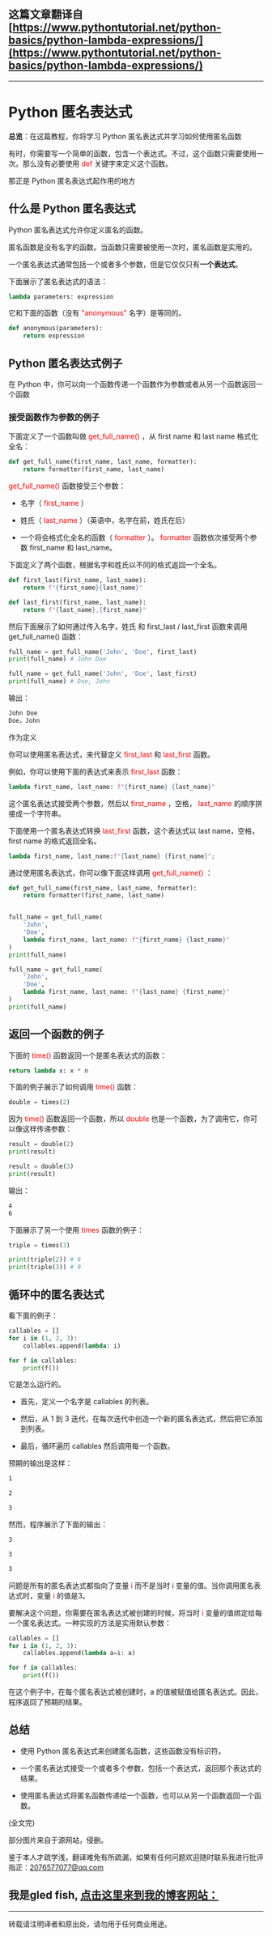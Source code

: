 **这篇文章翻译自**[https://www.pythontutorial.net/python-basics/python-lambda-expressions/](https://www.pythontutorial.net/python-basics/python-lambda-expressions/)
---
---

# Python 匿名表达式

**总览**：在这篇教程，你将学习 Python 匿名表达式并学习如何使用匿名函数

有时，你需要写一个简单的函数，包含一个表达式。不过，这个函数只需要使用一次。那么没有必要使用 <font color=red> def </font> 关键字来定义这个函数。

那正是 Python 匿名表达式起作用的地方

## 什么是 Python 匿名表达式

Python 匿名表达式允许你定义匿名的函数。

匿名函数是没有名字的函数。当函数只需要被使用一次时，匿名函数是实用的。

一个匿名表达式通常包括一个或者多个参数，但是它仅仅只有**一个表达式**。

下面展示了匿名表达式的语法：

```python
lambda parameters: expression
```

它和下面的函数（没有<font color=red> "anonymous" </font>名字）是等同的。

```python
def anonymous(parameters):
    return expression
```

## Python 匿名表达式例子

在 Python 中，你可以向一个函数传递一个函数作为参数或者从另一个函数返回一个函数

### 接受函数作为参数的例子

下面定义了一个函数叫做<font color=red> get_full_name() </font>，从 first name 和 last name 格式化全名：

```python
def get_full_name(first_name, last_name, formatter):
    return formatter(first_name, last_name)
```

<font color=red> get_full_name() </font> 函数接受三个参数：

* 名字（<font color=red> first_name </font>）
  
* 姓氏（<font color=red> last_name </font>）（英语中，名字在前，姓氏在后）
  
* 一个将会格式化全名的函数（<font color=red> formatter </font>）。<font color=red> formatter </font> 函数依次接受两个参数 first_name 和 last_name。
  
下面定义了两个函数，根据名字和姓氏以不同的格式返回一个全名。

```python
def first_last(first_name, last_name):
    return f"{first_name}{last_name}"

def last_first(first_name, last_name):
    return f"{last_name},{first_name}"

```

然后下面展示了如何通过传入名字，姓氏 和 first_last / last_first 函数来调用 get_full_name() 函数：

```python
full_name = get_full_name('John', 'Doe', first_last)
print(full_name) # John Doe

full_name = get_full_name('John', 'Doe', last_first)
print(full_name) # Doe, John

```

输出：

```bash
John Doe
Doe，John
```

作为定义 

你可以使用匿名表达式，来代替定义<font color=red> first_last </font> 和 <font color=red> last_first </font>函数。

例如，你可以使用下面的表达式来表示<font color=red> first_last </font> 函数：

```python
lambda first_name, last_name: f"{first_name} {last_name}"
```

这个匿名表达式接受两个参数，然后以<font color=red> first_name </font>，空格，<font color=red> last_name </font> 的顺序拼接成一个字符串。

下面使用一个匿名表达式转换<font color=red> last_first </font> 函数，这个表达式以 last name，空格，first name 的格式返回全名。

```python
lambda first_name, last_name:f"{last_name} {first_name}";
```

通过使用匿名表达式，你可以像下面这样调用<font  color=red> get_full_name() </font>：

```python
def get_full_name(first_name, last_name, formatter):
    return formatter(first_name, last_name)


full_name = get_full_name(
    'John',
    'Doe',
    lambda first_name, last_name: f"{first_name} {last_name}"
)
print(full_name)

full_name = get_full_name(
    'John',
    'Doe',
    lambda first_name, last_name: f"{last_name} {first_name}"
)
print(full_name)

```

## 返回一个函数的例子

下面的<font color=red> time() </font> 函数返回一个是匿名表达式的函数：

```python
return lambda x: x * n
```

下面的例子展示了如何调用<font color=red> time() </font> 函数：

```python
double = times(2)
```

因为<font color=red> time() </font> 函数返回一个函数，所以<font color=red> double </font> 也是一个函数，为了调用它，你可以像这样传递参数：

```python
result = double(2)
print(result)

result = double(3)
print(result)
```

输出：
```bash
4
6
```

下面展示了另一个使用<font color=red> times </font> 函数的例子：

```python
triple = times(3)

print(triple(2)) # 6
print(triple(3)) # 9
```

## 循环中的匿名表达式

看下面的例子：
```python
callables = []
for i in (1, 2, 3):
    collables.append(lambda: i)

for f in callables:
    print(f())


```

它是怎么运行的。
* 首先，定义一个名字是 callables 的列表。

* 然后，从 1 到 3 迭代，在每次迭代中创造一个新的匿名表达式，然后把它添加到列表。
  
* 最后，循环遍历 callables 然后调用每一个函数。

预期的输出是这样：
```bash
1

2

3
```

然而，程序展示了下面的输出：

```bash
3

3

3
```

问题是所有的匿名表达式都指向了变量 <font color=red> i </font> 而不是当时<font color-red> i </font> 变量的值。当你调用匿名表达式时，变量<font color=red> i </font> 的值是3。

要解决这个问题，你需要在匿名表达式被创建的时候，将当时<font color=red> i </font> 变量的值绑定给每一个匿名表达式。一种实现的方法是实用默认参数：

```python
callables = []
for i in (1, 2, 3):
    callables.append(lambda a=i: a)

for f in callables:
    print(f())

```

在这个例子中，在每个匿名表达式被创建时，a 的值被赋值给匿名表达式。因此，程序返回了预期的结果。

## 总结

* 使用 Python 匿名表达式来创建匿名函数，这些函数没有标识符。
  
* 一个匿名表达式接受一个或者多个参数，包括一个表达式，返回那个表达式的结果。

* 使用匿名表达式将匿名函数传递给一个函数，也可以从另一个函数返回一个函数。



(全文完)

部分图片来自于源网站，侵删。

鉴于本人才疏学浅，翻译难免有所疏漏，如果有任何问题欢迎随时联系我进行批评指正：2076577077@qq.com  

我是gled fish, [点击这里来到我的博客网站：](https://gledfish.netlify.app/)
---
---
转载请注明译者和原出处，请勿用于任何商业用途。
